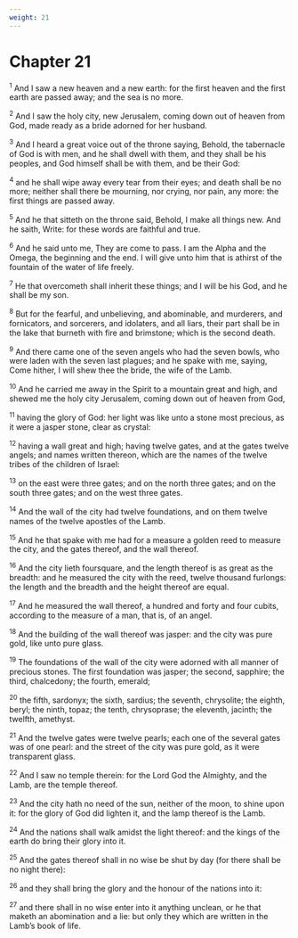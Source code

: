 ```yaml
---
weight: 21
---
```


# Chapter 21

<sup>1</sup> And I saw a new heaven and a new earth: for the first heaven and the first earth are passed away; and the sea is no more. 

<sup>2</sup> And I saw the holy city, new Jerusalem, coming down out of heaven from God, made ready as a bride adorned for her husband. 

<sup>3</sup> And I heard a great voice out of the throne saying, Behold, the tabernacle of God is with men, and he shall dwell with them, and they shall be his peoples, and God himself shall be with them, and be their God: 

<sup>4</sup> and he shall wipe away every tear from their eyes; and death shall be no more; neither shall there be mourning, nor crying, nor pain, any more: the first things are passed away. 

<sup>5</sup> And he that sitteth on the throne said, Behold, I make all things new. And he saith, Write: for these words are faithful and true. 

<sup>6</sup> And he said unto me, They are come to pass. I am the Alpha and the Omega, the beginning and the end. I will give unto him that is athirst of the fountain of the water of life freely. 

<sup>7</sup> He that overcometh shall inherit these things; and I will be his God, and he shall be my son. 

<sup>8</sup> But for the fearful, and unbelieving, and abominable, and murderers, and fornicators, and sorcerers, and idolaters, and all liars, their part shall be in the lake that burneth with fire and brimstone; which is the second death. 

<sup>9</sup> And there came one of the seven angels who had the seven bowls, who were laden with the seven last plagues; and he spake with me, saying, Come hither, I will shew thee the bride, the wife of the Lamb. 

<sup>10</sup> And he carried me away in the Spirit to a mountain great and high, and shewed me the holy city Jerusalem, coming down out of heaven from God, 

<sup>11</sup> having the glory of God: her light was like unto a stone most precious, as it were a jasper stone, clear as crystal: 

<sup>12</sup> having a wall great and high; having twelve gates, and at the gates twelve angels; and names written thereon, which are the names of the twelve tribes of the children of Israel: 

<sup>13</sup> on the east were three gates; and on the north three gates; and on the south three gates; and on the west three gates. 

<sup>14</sup> And the wall of the city had twelve foundations, and on them twelve names of the twelve apostles of the Lamb. 

<sup>15</sup> And he that spake with me had for a measure a golden reed to measure the city, and the gates thereof, and the wall thereof. 

<sup>16</sup> And the city lieth foursquare, and the length thereof is as great as the breadth: and he measured the city with the reed, twelve thousand furlongs: the length and the breadth and the height thereof are equal. 

<sup>17</sup> And he measured the wall thereof, a hundred and forty and four cubits, according to the measure of a man, that is, of an angel. 

<sup>18</sup> And the building of the wall thereof was jasper: and the city was pure gold, like unto pure glass. 

<sup>19</sup> The foundations of the wall of the city were adorned with all manner of precious stones. The first foundation was jasper; the second, sapphire; the third, chalcedony; the fourth, emerald; 

<sup>20</sup> the fifth, sardonyx; the sixth, sardius; the seventh, chrysolite; the eighth, beryl; the ninth, topaz; the tenth, chrysoprase; the eleventh, jacinth; the twelfth, amethyst. 

<sup>21</sup> And the twelve gates were twelve pearls; each one of the several gates was of one pearl: and the street of the city was pure gold, as it were transparent glass. 

<sup>22</sup> And I saw no temple therein: for the Lord God the Almighty, and the Lamb, are the temple thereof. 

<sup>23</sup> And the city hath no need of the sun, neither of the moon, to shine upon it: for the glory of God did lighten it, and the lamp thereof is the Lamb. 

<sup>24</sup> And the nations shall walk amidst the light thereof: and the kings of the earth do bring their glory into it. 

<sup>25</sup> And the gates thereof shall in no wise be shut by day (for there shall be no night there): 

<sup>26</sup> and they shall bring the glory and the honour of the nations into it: 

<sup>27</sup> and there shall in no wise enter into it anything unclean, or he that maketh an abomination and a lie: but only they which are written in the Lamb’s book of life. 


